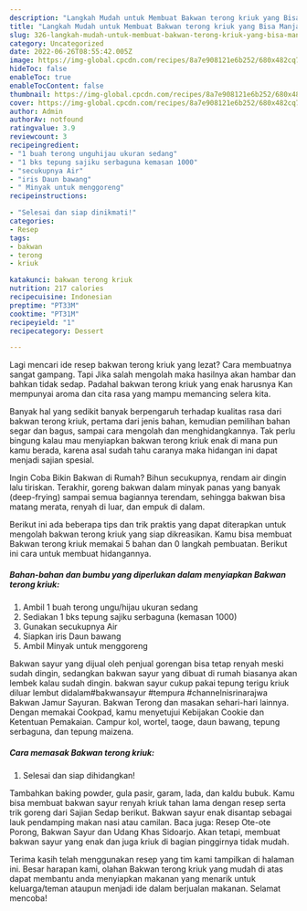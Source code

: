 ```yaml
---
description: "Langkah Mudah untuk Membuat Bakwan terong kriuk yang Bisa Manjain Lidah, Buat Buka Puasa Sempurna"
title: "Langkah Mudah untuk Membuat Bakwan terong kriuk yang Bisa Manjain Lidah, Buat Buka Puasa Sempurna"
slug: 326-langkah-mudah-untuk-membuat-bakwan-terong-kriuk-yang-bisa-manjain-lidah-buat-buka-puasa-sempurna
category: Uncategorized
date: 2022-06-26T08:55:42.005Z
image: https://img-global.cpcdn.com/recipes/8a7e908121e6b252/680x482cq70/bakwan-terong-kriuk-foto-resep-utama.jpg
hideToc: false
enableToc: true
enableTocContent: false
thumbnail: https://img-global.cpcdn.com/recipes/8a7e908121e6b252/680x482cq70/bakwan-terong-kriuk-foto-resep-utama.jpg
cover: https://img-global.cpcdn.com/recipes/8a7e908121e6b252/680x482cq70/bakwan-terong-kriuk-foto-resep-utama.jpg
author: Admin
authorAv: notfound
ratingvalue: 3.9
reviewcount: 3
recipeingredient:
- "1 buah terong unguhijau ukuran sedang"
- "1 bks tepung sajiku serbaguna kemasan 1000"
- "secukupnya Air"
- "iris Daun bawang"
- " Minyak untuk menggoreng"
recipeinstructions:

- "Selesai dan siap dinikmati!"
categories:
- Resep
tags:
- bakwan
- terong
- kriuk

katakunci: bakwan terong kriuk 
nutrition: 217 calories
recipecuisine: Indonesian
preptime: "PT33M"
cooktime: "PT31M"
recipeyield: "1"
recipecategory: Dessert

---
```



Lagi mencari ide resep bakwan terong kriuk yang lezat? Cara membuatnya sangat gampang. Tapi Jika salah mengolah maka hasilnya akan hambar dan bahkan tidak sedap. Padahal bakwan terong kriuk yang enak harusnya Kan mempunyai aroma dan cita rasa yang mampu memancing selera kita.


Banyak hal yang sedikit banyak berpengaruh terhadap kualitas rasa dari bakwan terong kriuk, pertama dari jenis bahan, kemudian pemilihan bahan segar dan bagus, sampai cara mengolah dan menghidangkannya. Tak perlu bingung kalau mau menyiapkan bakwan terong kriuk enak di mana pun kamu berada, karena asal sudah tahu caranya maka hidangan ini dapat menjadi sajian spesial.

Ingin Coba Bikin Bakwan di Rumah? Bihun secukupnya, rendam air dingin lalu tiriskan. Terakhir, goreng bakwan dalam minyak panas yang banyak (deep-frying) sampai semua bagiannya terendam, sehingga bakwan bisa matang merata, renyah di luar, dan empuk di dalam.


Berikut ini ada beberapa tips dan trik praktis yang dapat diterapkan untuk mengolah bakwan terong kriuk yang siap dikreasikan. Kamu bisa membuat Bakwan terong kriuk memakai 5 bahan dan 0 langkah pembuatan. Berikut ini cara untuk membuat hidangannya.

<!--inarticleads1-->

##### Bahan-bahan dan bumbu yang diperlukan dalam menyiapkan Bakwan terong kriuk:

1. Ambil 1 buah terong ungu/hijau ukuran sedang
1. Sediakan 1 bks tepung sajiku serbaguna (kemasan 1000)
1. Gunakan secukupnya Air
1. Siapkan iris Daun bawang
1. Ambil  Minyak untuk menggoreng


Bakwan sayur yang dijual oleh penjual gorengan bisa tetap renyah meski sudah dingin, sedangkan bakwan sayur yang dibuat di rumah biasanya akan lembek kalau sudah dingin. bakwan sayur cukup pakai tepung terigu kriuk diluar lembut didalam#bakwansayur #tempura #channelnisrinarajwa Bakwan Jamur Sayuran. Bakwan Terong dan masakan sehari-hari lainnya. Dengan memakai Cookpad, kamu menyetujui Kebijakan Cookie dan Ketentuan Pemakaian. Campur kol, wortel, taoge, daun bawang, tepung serbaguna, dan tepung maizena. 

<!--inarticleads2-->

##### Cara memasak Bakwan terong kriuk:


1. Selesai dan siap dihidangkan!

Tambahkan baking powder, gula pasir, garam, lada, dan kaldu bubuk. Kamu bisa membuat bakwan sayur renyah kriuk tahan lama dengan resep serta trik goreng dari Sajian Sedap berikut. Bakwan sayur enak disantap sebagai lauk pendamping makan nasi atau camilan. Baca juga: Resep Ote-ote Porong, Bakwan Sayur dan Udang Khas Sidoarjo. Akan tetapi, membuat bakwan sayur yang enak dan juga kriuk di bagian pinggirnya tidak mudah. 

Terima kasih telah menggunakan resep yang tim kami tampilkan di halaman ini. Besar harapan kami, olahan Bakwan terong kriuk yang mudah di atas dapat membantu anda menyiapkan makanan yang menarik untuk keluarga/teman ataupun menjadi ide dalam berjualan makanan. Selamat mencoba!
